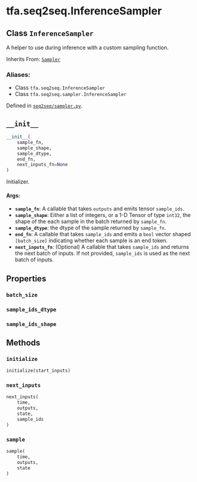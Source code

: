 <div itemscope itemtype="http://developers.google.com/ReferenceObject">
<meta itemprop="name" content="tfa.seq2seq.InferenceSampler" />
<meta itemprop="path" content="Stable" />
<meta itemprop="property" content="batch_size"/>
<meta itemprop="property" content="sample_ids_dtype"/>
<meta itemprop="property" content="sample_ids_shape"/>
<meta itemprop="property" content="__init__"/>
<meta itemprop="property" content="initialize"/>
<meta itemprop="property" content="next_inputs"/>
<meta itemprop="property" content="sample"/>
</div>

# tfa.seq2seq.InferenceSampler

## Class `InferenceSampler`

A helper to use during inference with a custom sampling function.

Inherits From: [`Sampler`](../../tfa/seq2seq/Sampler.md)

### Aliases:

* Class `tfa.seq2seq.InferenceSampler`
* Class `tfa.seq2seq.sampler.InferenceSampler`



Defined in [`seq2seq/sampler.py`](https://github.com/tensorflow/addons/tree/r0.3/tensorflow_addons/seq2seq/sampler.py).

<!-- Placeholder for "Used in" -->


<h2 id="__init__"><code>__init__</code></h2>

``` python
__init__(
    sample_fn,
    sample_shape,
    sample_dtype,
    end_fn,
    next_inputs_fn=None
)
```

Initializer.

#### Args:

* <b>`sample_fn`</b>: A callable that takes `outputs` and emits tensor
    `sample_ids`.
* <b>`sample_shape`</b>: Either a list of integers, or a 1-D Tensor of type
    `int32`, the shape of the each sample in the batch returned by
    `sample_fn`.
* <b>`sample_dtype`</b>: the dtype of the sample returned by `sample_fn`.
* <b>`end_fn`</b>: A callable that takes `sample_ids` and emits a `bool` vector
    shaped `[batch_size]` indicating whether each sample is an end
    token.
* <b>`next_inputs_fn`</b>: (Optional) A callable that takes `sample_ids` and
    returns the next batch of inputs. If not provided, `sample_ids` is
    used as the next batch of inputs.



## Properties

<h3 id="batch_size"><code>batch_size</code></h3>



<h3 id="sample_ids_dtype"><code>sample_ids_dtype</code></h3>



<h3 id="sample_ids_shape"><code>sample_ids_shape</code></h3>





## Methods

<h3 id="initialize"><code>initialize</code></h3>

``` python
initialize(start_inputs)
```



<h3 id="next_inputs"><code>next_inputs</code></h3>

``` python
next_inputs(
    time,
    outputs,
    state,
    sample_ids
)
```



<h3 id="sample"><code>sample</code></h3>

``` python
sample(
    time,
    outputs,
    state
)
```





